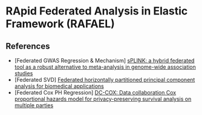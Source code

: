 # RApid Federated Analysis in Elastic Framework (RAFAEL)


## References
- [Federated GWAS Regression & Mechanism] [sPLINK: a hybrid federated tool as a robust alternative to meta-analysis in genome-wide association studies](https://genomebiology.biomedcentral.com/articles/10.1186/s13059-021-02562-1)
- [Federated SVD] [Federated horizontally partitioned principal component analysis for biomedical applications](https://academic.oup.com/bioinformaticsadvances/article/2/1/vbac026/6574370?login=false)
- [Federated Cox PH Regression] [DC-COX: Data collaboration Cox proportional hazards model for privacy-preserving survival analysis on multiple parties](https://www.sciencedirect.com/science/article/pii/S1532046422002696?via%3Dihub)

